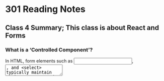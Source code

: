 # 301 Reading Notes

## Class 4 Summary; This class is about React and Forms

### What is a ‘Controlled Component’?

In HTML, form elements such as <input>, <textarea>, and <select> typically maintain their own state and update it based on user input. In React, mutable state is typically kept in the state property of components, and only updated with setState().

We can combine the two by making the React state be the “single source of truth”. Then the React component that renders a form also controls what happens in that form on subsequent user input. An input form element whose value is controlled by React in this way is called a “controlled component”.

### Should we wait to store the users responses from the form into state when they submit the form OR should we update the state with their responses as soon as they enter them? Why

How do we target what the user is entering if we have an event handler on an input field?

Source:

<https://reactjs.org/docs/forms.html>
<https://codeburst.io/javascript-the-conditional-ternary-operator-explained-cac7218beeff>

## Things I want to know more about

Bookmarks:
<https://react-bootstrap.github.io/forms/overview/>
<https://reactjs.org/docs/conditional-rendering.html>
